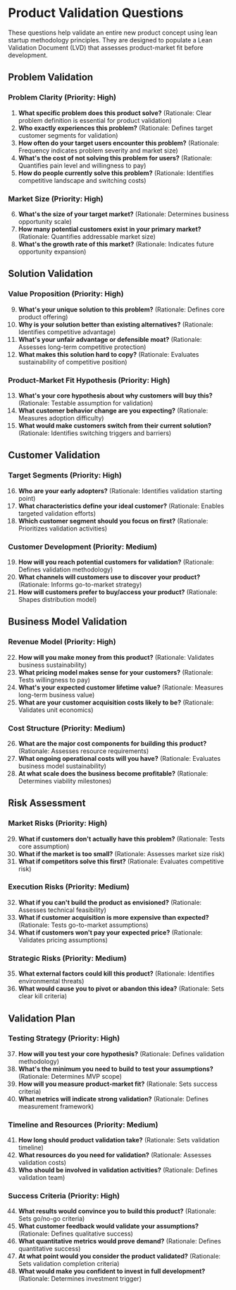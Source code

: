 # Product Validation Questions

These questions help validate an entire new product concept using lean startup methodology principles. They are designed to populate a Lean Validation Document (LVD) that assesses product-market fit before development.

## Problem Validation

### Problem Clarity (Priority: High)
1. **What specific problem does this product solve?** (Rationale: Clear problem definition is essential for product validation)
2. **Who exactly experiences this problem?** (Rationale: Defines target customer segments for validation)
3. **How often do your target users encounter this problem?** (Rationale: Frequency indicates problem severity and market size)
4. **What's the cost of not solving this problem for users?** (Rationale: Quantifies pain level and willingness to pay)
5. **How do people currently solve this problem?** (Rationale: Identifies competitive landscape and switching costs)

### Market Size (Priority: High)
6. **What's the size of your target market?** (Rationale: Determines business opportunity scale)
7. **How many potential customers exist in your primary market?** (Rationale: Quantifies addressable market size)
8. **What's the growth rate of this market?** (Rationale: Indicates future opportunity expansion)

## Solution Validation

### Value Proposition (Priority: High)
9. **What's your unique solution to this problem?** (Rationale: Defines core product offering)
10. **Why is your solution better than existing alternatives?** (Rationale: Identifies competitive advantage)
11. **What's your unfair advantage or defensible moat?** (Rationale: Assesses long-term competitive protection)
12. **What makes this solution hard to copy?** (Rationale: Evaluates sustainability of competitive position)

### Product-Market Fit Hypothesis (Priority: High)
13. **What's your core hypothesis about why customers will buy this?** (Rationale: Testable assumption for validation)
14. **What customer behavior change are you expecting?** (Rationale: Measures adoption difficulty)
15. **What would make customers switch from their current solution?** (Rationale: Identifies switching triggers and barriers)

## Customer Validation

### Target Segments (Priority: High)
16. **Who are your early adopters?** (Rationale: Identifies validation starting point)
17. **What characteristics define your ideal customer?** (Rationale: Enables targeted validation efforts)
18. **Which customer segment should you focus on first?** (Rationale: Prioritizes validation activities)

### Customer Development (Priority: Medium)
19. **How will you reach potential customers for validation?** (Rationale: Defines validation methodology)
20. **What channels will customers use to discover your product?** (Rationale: Informs go-to-market strategy)
21. **How will customers prefer to buy/access your product?** (Rationale: Shapes distribution model)

## Business Model Validation

### Revenue Model (Priority: High)
22. **How will you make money from this product?** (Rationale: Validates business sustainability)
23. **What pricing model makes sense for your customers?** (Rationale: Tests willingness to pay)
24. **What's your expected customer lifetime value?** (Rationale: Measures long-term business value)
25. **What are your customer acquisition costs likely to be?** (Rationale: Validates unit economics)

### Cost Structure (Priority: Medium)
26. **What are the major cost components for building this product?** (Rationale: Assesses resource requirements)
27. **What ongoing operational costs will you have?** (Rationale: Evaluates business model sustainability)
28. **At what scale does the business become profitable?** (Rationale: Determines viability milestones)

## Risk Assessment

### Market Risks (Priority: High)
29. **What if customers don't actually have this problem?** (Rationale: Tests core assumption)
30. **What if the market is too small?** (Rationale: Assesses market size risk)
31. **What if competitors solve this first?** (Rationale: Evaluates competitive risk)

### Execution Risks (Priority: Medium)
32. **What if you can't build the product as envisioned?** (Rationale: Assesses technical feasibility)
33. **What if customer acquisition is more expensive than expected?** (Rationale: Tests go-to-market assumptions)
34. **What if customers won't pay your expected price?** (Rationale: Validates pricing assumptions)

### Strategic Risks (Priority: Medium)
35. **What external factors could kill this product?** (Rationale: Identifies environmental threats)
36. **What would cause you to pivot or abandon this idea?** (Rationale: Sets clear kill criteria)

## Validation Plan

### Testing Strategy (Priority: High)
37. **How will you test your core hypothesis?** (Rationale: Defines validation methodology)
38. **What's the minimum you need to build to test your assumptions?** (Rationale: Determines MVP scope)
39. **How will you measure product-market fit?** (Rationale: Sets success criteria)
40. **What metrics will indicate strong validation?** (Rationale: Defines measurement framework)

### Timeline and Resources (Priority: Medium)
41. **How long should product validation take?** (Rationale: Sets validation timeline)
42. **What resources do you need for validation?** (Rationale: Assesses validation costs)
43. **Who should be involved in validation activities?** (Rationale: Defines validation team)

### Success Criteria (Priority: High)
44. **What results would convince you to build this product?** (Rationale: Sets go/no-go criteria)
45. **What customer feedback would validate your assumptions?** (Rationale: Defines qualitative success)
46. **What quantitative metrics would prove demand?** (Rationale: Defines quantitative success)
47. **At what point would you consider the product validated?** (Rationale: Sets validation completion criteria)
48. **What would make you confident to invest in full development?** (Rationale: Determines investment trigger)